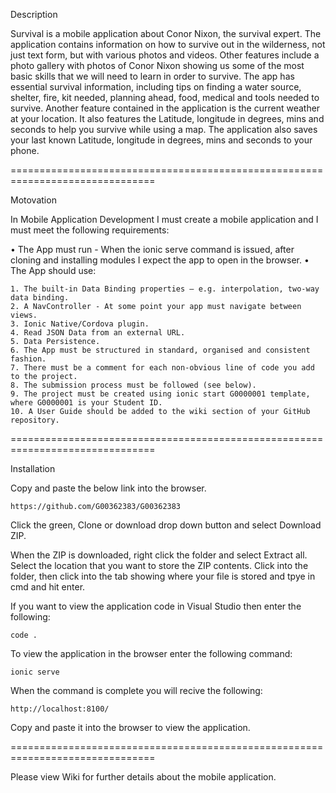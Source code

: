 Description

Survival is a mobile application about Conor Nixon, the survival expert. The application contains information on how to survive out in the wilderness, not just text form, but with various photos and videos. Other features include a photo gallery with photos of Conor Nixon showing us some of the most basic skills that we will need to learn in order to survive. The app has essential survival information, including tips on finding a water source, shelter, fire, kit needed, planning ahead, food, medical and tools needed to survive. Another feature contained in the application is the current weather at your location. It also features the Latitude, longitude in degrees, mins and seconds to help you survive while using a map. The application also saves your last known Latitude, longitude in degrees, mins and seconds to your phone.

===============================================================================

Motovation

In Mobile Application Development I must create a mobile application and I must meet the following requirements:

• The App must run - When the ionic serve command is issued, after cloning and installing modules I expect the app to open in the browser.
• The App should use:

	1. The built-in Data Binding properties – e.g. interpolation, two-way data binding.
	2. A NavController - At some point your app must navigate between views.
	3. Ionic Native/Cordova plugin.
	4. Read JSON Data from an external URL.
	5. Data Persistence.
	6. The App must be structured in standard, organised and consistent fashion.
	7. There must be a comment for each non-obvious line of code you add to the project.
	8. The submission process must be followed (see below).
	9. The project must be created using ionic start G0000001 template, where G0000001 is your Student ID.
	10. A User Guide should be added to the wiki section of your GitHub repository.

===============================================================================

Installation

Copy and paste the below link into the browser.

	https://github.com/G00362383/G00362383

Click the green, Clone or download drop down button and select Download ZIP.

When the ZIP is downloaded, right click the folder and select Extract all. 
Select the location that you want to store the ZIP contents.
Click into the folder, then click into the tab showing where your file is stored and tpye in cmd and hit enter.

If you want to view the application code in Visual Studio then enter the following:

	code .

To view the application in the browser enter the following command:

	ionic serve

When the command is complete you will recive the following:

	http://localhost:8100/

Copy and paste it into the browser to view the application.

===============================================================================

Please view Wiki for further details about the mobile application.
